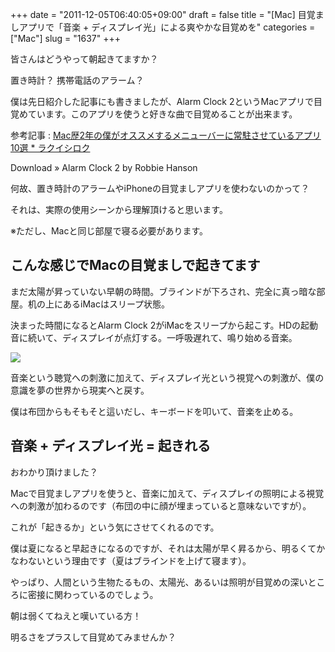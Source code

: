 +++
date = "2011-12-05T06:40:05+09:00"
draft = false
title = "[Mac] 目覚ましアプリで「音楽 + ディスプレイ光」による爽やかな目覚めを"
categories = ["Mac"]
slug = "1637"
+++

皆さんはどうやって朝起きてますか？

置き時計？ 携帯電話のアラーム？

僕は先日紹介した記事にも書きましたが、Alarm Clock 2というMacアプリで目覚めています。このアプリを使うと好きな曲で目覚めることが出来ます。

参考記事 : [Mac歴2年の僕がオススメするメニューバーに常駐させているアプリ10選 * ラクイシロク](http://rakuishi.com/mac/1546/)

Download » Alarm Clock 2 by Robbie Hanson

何故、置き時計のアラームやiPhoneの目覚ましアプリを使わないのかって？

それは、実際の使用シーンから理解頂けると思います。

※ただし、Macと同じ部屋で寝る必要があります。

## こんな感じでMacの目覚ましで起きてます

まだ太陽が昇っていない早朝の時間。ブラインドが下ろされ、完全に真っ暗な部屋。机の上にあるiMacはスリープ状態。

決まった時間になるとAlarm Clock 2がiMacをスリープから起こす。HDの起動音に続いて、ディスプレイが点灯する。一呼吸遅れて、鳴り始める音楽。

![](/images/2011/11/1637_1.png)

音楽という聴覚への刺激に加えて、ディスプレイ光という視覚への刺激が、僕の意識を夢の世界から現実へと戻す。

僕は布団からもそもそと這いだし、キーボードを叩いて、音楽を止める。

## 音楽 + ディスプレイ光 = 起きれる

おわかり頂けました？

Macで目覚ましアプリを使うと、音楽に加えて、ディスプレイの照明による視覚への刺激が加わるのです（布団の中に顔が埋まっていると意味ないですが）。

これが「起きるか」という気にさせてくれるのです。

僕は夏になると早起きになるのですが、それは太陽が早く昇るから、明るくてかなわないという理由です（夏はブラインドを上げて寝ます）。

やっぱり、人間という生物たるもの、太陽光、あるいは照明が目覚めの深いところに密接に関わっているのでしょう。

朝は弱くてねえと嘆いている方！

明るさをプラスして目覚めてみませんか？

